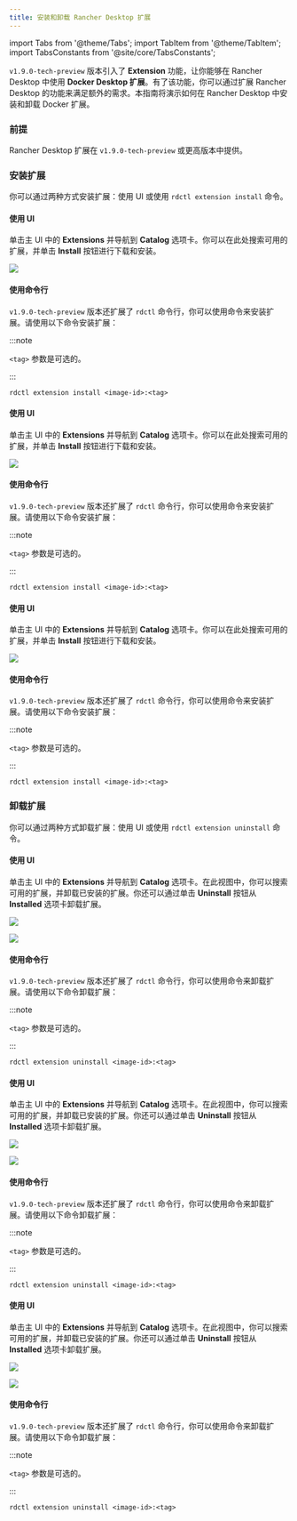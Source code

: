 ```yaml
---
title: 安装和卸载 Rancher Desktop 扩展
---
```


import Tabs from '@theme/Tabs';
import TabItem from '@theme/TabItem';
import TabsConstants from '@site/core/TabsConstants';

`v1.9.0-tech-preview` 版本引入了 **Extension** 功能，让你能够在 Rancher Desktop 中使用 **Docker Desktop 扩展**。有了该功能，你可以通过扩展 Rancher Desktop 的功能来满足额外的需求。本指南将演示如何在 Rancher Desktop 中安装和卸载 Docker 扩展。

### 前提

Rancher Desktop 扩展在 `v1.9.0-tech-preview` 或更高版本中提供。

### 安装扩展

你可以通过两种方式安装扩展：使用 UI 或使用 `rdctl extension install` 命令。

<Tabs groupId="os" defaultValue={TabsConstants.defaultOs}>
<TabItem value="Windows">

#### 使用 UI

单击主 UI 中的 **Extensions** 并导航到 **Catalog** 选项卡。你可以在此处搜索可用的扩展，并单击 **Install** 按钮进行下载和安装。

![](rd-versioned-asset://ui-main/Windows_Extensions.png)

#### 使用命令行

`v1.9.0-tech-preview` 版本还扩展了 `rdctl` 命令行，你可以使用命令来安装扩展。请使用以下命令安装扩展：

:::note

`<tag>` 参数是可选的。

:::

```
rdctl extension install <image-id>:<tag>
```

</TabItem>
<TabItem value="macOS">

#### 使用 UI

单击主 UI 中的 **Extensions** 并导航到 **Catalog** 选项卡。你可以在此处搜索可用的扩展，并单击 **Install** 按钮进行下载和安装。

![](rd-versioned-asset://ui-main/macOS_Extensions.png)

#### 使用命令行

`v1.9.0-tech-preview` 版本还扩展了 `rdctl` 命令行，你可以使用命令来安装扩展。请使用以下命令安装扩展：

:::note

`<tag>` 参数是可选的。

:::

```
rdctl extension install <image-id>:<tag>
```

</TabItem>
<TabItem value="Linux">

#### 使用 UI

单击主 UI 中的 **Extensions** 并导航到 **Catalog** 选项卡。你可以在此处搜索可用的扩展，并单击 **Install** 按钮进行下载和安装。

![](rd-versioned-asset://ui-main/Linux_Extensions.png)

#### 使用命令行

`v1.9.0-tech-preview` 版本还扩展了 `rdctl` 命令行，你可以使用命令来安装扩展。请使用以下命令安装扩展：

:::note

`<tag>` 参数是可选的。

:::

```
rdctl extension install <image-id>:<tag>
```

</TabItem>
</Tabs>

### 卸载扩展

你可以通过两种方式卸载扩展：使用 UI 或使用 `rdctl extension uninstall` 命令。

<Tabs groupId="os" defaultValue={TabsConstants.defaultOs}>
<TabItem value="Windows">

#### 使用 UI

单击主 UI 中的 **Extensions** 并导航到 **Catalog** 选项卡。在此视图中，你可以搜索可用的扩展，并卸载已安装的扩展。你还可以通过单击 **Uninstall** 按钮从 **Installed** 选项卡卸载扩展。

<Tabs>
<TabItem value="Catalog">

![](rd-versioned-asset://ui-main/Windows_Extensions.png)

</TabItem>
<TabItem value="Installed">

![](rd-versioned-asset://ui-main/Windows_Extensions-Installed.png)

</TabItem>
</Tabs>

#### 使用命令行

`v1.9.0-tech-preview` 版本还扩展了 `rdctl` 命令行，你可以使用命令来卸载扩展。请使用以下命令卸载扩展：

:::note

`<tag>` 参数是可选的。

:::

```
rdctl extension uninstall <image-id>:<tag>
```

</TabItem>
<TabItem value="macOS">

#### 使用 UI

单击主 UI 中的 **Extensions** 并导航到 **Catalog** 选项卡。在此视图中，你可以搜索可用的扩展，并卸载已安装的扩展。你还可以通过单击 **Uninstall** 按钮从 **Installed** 选项卡卸载扩展。

<Tabs>
<TabItem value="Catalog">

![](rd-versioned-asset://ui-main/macOS_Extensions.png)

</TabItem>
<TabItem value="Installed">

![](rd-versioned-asset://ui-main/macOS_Extensions-Installed.png)

</TabItem>
</Tabs>

#### 使用命令行

`v1.9.0-tech-preview` 版本还扩展了 `rdctl` 命令行，你可以使用命令来卸载扩展。请使用以下命令卸载扩展：

:::note

`<tag>` 参数是可选的。

:::

```
rdctl extension uninstall <image-id>:<tag>
```

</TabItem>
<TabItem value="Linux">

#### 使用 UI

单击主 UI 中的 **Extensions** 并导航到 **Catalog** 选项卡。在此视图中，你可以搜索可用的扩展，并卸载已安装的扩展。你还可以通过单击 **Uninstall** 按钮从 **Installed** 选项卡卸载扩展。

<Tabs>
<TabItem value="Catalog">

![](rd-versioned-asset://ui-main/Linux_Extensions.png)

</TabItem>
<TabItem value="Installed">

![](rd-versioned-asset://ui-main/Linux_Extensions-Installed.png)

</TabItem>
</Tabs>

#### 使用命令行

`v1.9.0-tech-preview` 版本还扩展了 `rdctl` 命令行，你可以使用命令来卸载扩展。请使用以下命令卸载扩展：

:::note

`<tag>` 参数是可选的。

:::

```
rdctl extension uninstall <image-id>:<tag>
```

</TabItem>
</Tabs>
